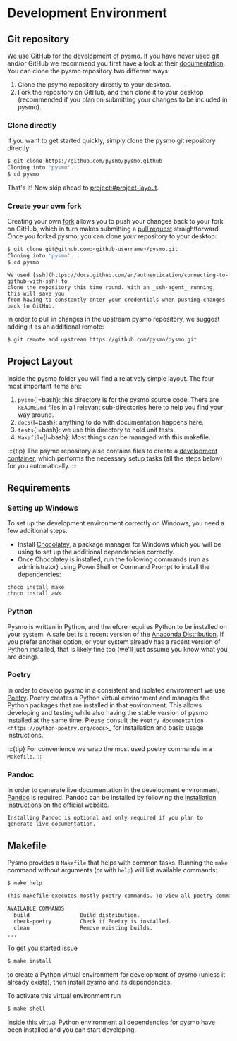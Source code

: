 # Development Environment

## Git repository

We use [GitHub](https://github.com) for the development of pysmo. If you have never used
git and/or GitHub we recommend you first have a look at their
[documentation](https://docs.github.com/en/get-started). You can clone the pysmo
repository two different ways:

1. Clone the psymo repository directly to your desktop.
2. Fork the repository on GitHub, and then clone it to your desktop (recommended if
   you plan on submitting your changes to be included in pysmo).


### Clone directly

If you want to get started quickly, simply clone the pysmo git repository directly:

```bash
$ git clone https://github.com/pysmo/pysmo.github
Cloning into 'pysmo'...
$ cd pysmo
```

That's it! Now skip ahead to <project:#project-layout>.

### Create your own fork

Creating your own [fork](https://docs.github.com/en/get-started/quickstart/fork-a-repo)
allows you to push your changes back to your fork on GitHub, which in turn makes
submitting a [pull request](https://docs.github.com/en/pull-requests)
straightforward. Once you forked pysmo, you can clone _your_ repository to your desktop:

```bash
$ git clone git@github.com:<github-username>/pysmo.git
Cloning into 'pysmo'...
$ cd pysmo
```

```{note}
We used [ssh](https://docs.github.com/en/authentication/connecting-to-github-with-ssh) to
clone the repository this time round. With an _ssh-agent_ running, this will save you
from having to constantly enter your credentials when pushing changes back to GitHub.
```

In order to pull in changes in the upstream pysmo repository, we suggest adding it as
an additional remote:

```bash
$ git remote add upstream https://github.com/pysmo/pysmo.git
```

## Project Layout

Inside the pysmo folder you will find a relatively simple layout. The four most important
items are:

1. `pysmo`{l=bash}: this directory is for the pysmo source code. There are `README.md`
  files in all relevant sub-directories here to help you find your way around.
2. `docs`{l=bash}: anything to do with documentation happens here.
3. `tests`{l=bash}: we use this directory to hold unit tests.
4. `Makefile`{l=bash}: Most things can be managed with this makefile.

:::{tip}
The psymo repository also contains files to create a
[development container](https://containers.dev/), which performs the necessary setup
tasks (all the steps below) for you automatically.
:::



## Requirements

### Setting up Windows

To set up the development environment correctly on Windows, you need a few additional steps. 
* Install [Chocolatey](https://chocolatey.org/install#individual), a package manager for Windows which you will be using to set up the additional dependencies correctly. 
* Once Chocolatey is installed, run the following commands (run as administrator) using PowerShell or Command Prompt to install the dependencies: 
```
choco install make
choco install awk
```

### Python

Pysmo is written in Python, and therefore requires Python to be installed on your system.
A safe bet is a recent version of the
[Anaconda Distribution](https://www.anaconda.com/download). If you prefer another option,
or your system already has a recent version of Python installed, that is likely fine too
(we'll just assume you know what you are doing).


### Poetry

In order to develop pysmo in a consistent and isolated environment we use
[Poetry](https://python-poetry.org). Poetry creates a Python virtual environment and
manages the Python packages that are installed in that environment. This allows
developing and testing while also having the stable version of pysmo installed at the
same time. Please consult the `Poetry documentation <https://python-poetry.org/docs>`_
for installation and basic usage instructions.

:::{tip}
For convenience we wrap the most used poetry commands in a `Makefile`.
:::

### Pandoc

In order to generate live documentation in the development environment, [Pandoc](https://pandoc.org/index.html) is required. Pandoc can be installed by following the [installation instructions](https://pandoc.org/installing.html) on the official website. 
```{note}
Installing Pandoc is optional and only required if you plan to generate live documentation. 
```

## Makefile

Pysmo provides a `Makefile` that helps with common tasks. Running the `make` command
without arguments (or with `help`) will list available commands:

```bash
$ make help

This makefile executes mostly poetry commands. To view all poetry commands availabile run 'poetry help'.

AVAILABLE COMMANDS
  build                Build distribution.
  check-poetry         Check if Poetry is installed.
  clean                Remove existing builds.
...
```

To get you started issue

```bash
$ make install
```

to create a Python virtual environment for development of pysmo (unless it already
exists), then install pysmo and its dependencies.

To activate this virtual environment run

```bash
$ make shell
```

Inside this virtual Python environment all dependencies for pysmo have been installed and
you can start developing.
